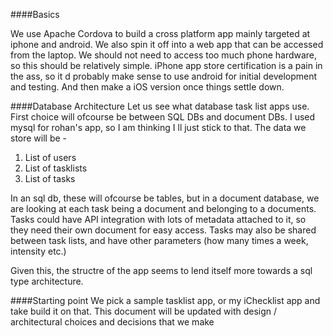 ####Basics

We use Apache Cordova to build a cross platform app mainly targeted at iphone and android. We also spin it off into a web app that can be accessed from the laptop.
We should not need to access too much phone hardware, so this should be relatively simple.
iPhone app store certification is a pain in the ass, so it d probably make sense to use android for initial development and testing. And then make a iOS version once things settle down.

####Database Architecture
Let us see what database task list apps use. First choice will ofcourse be between SQL DBs and document DBs. I used mysql for rohan's app, so I am thinking I ll just stick to that. 
The data we store will be -
1. List of users
2. List of tasklists
3. List of tasks

In an sql db, these will ofcourse be tables, but in a document database, we are looking at each task being a document and belonging to a documents. Tasks could have API integration with lots of metadata attached to it, so they need their own document for easy access. Tasks may also be shared between task lists, and have other parameters (how many times a week, intensity etc.)

Given this, the structre of the app seems to lend itself more towards a sql type architecture. 

####Starting point
We pick a sample tasklist app, or my iChecklist app and take build it on that. This document will be updated with design / architectural choices and decisions that we make